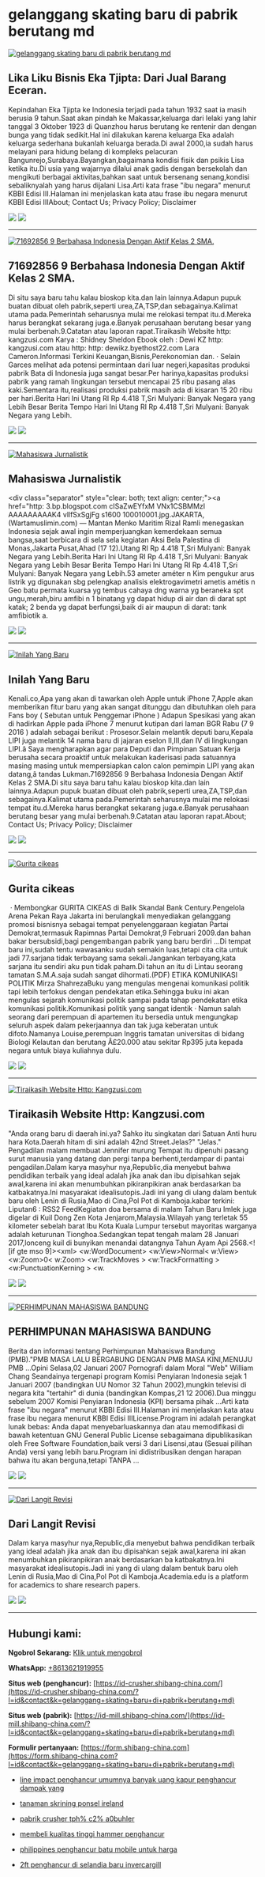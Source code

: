 # gelanggang skating baru di pabrik berutang md

<a href="https://swt.shibang-china.com/?l=id&img&k=gelanggang+skating+baru+di+pabrik+berutang+md" target="_blank">![gelanggang skating baru di pabrik berutang md](http://static.shibang-china.com/all-800x300/954.jpg)</a>

## Lika Liku Bisnis Eka Tjipta: Dari Jual Barang Eceran.
Kepindahan Eka Tjipta ke Indonesia terjadi pada tahun 1932 saat ia masih berusia 9 tahun.Saat akan pindah ke Makassar,keluarga dari lelaki yang lahir tanggal 3 Oktober 1923 di Quanzhou harus berutang ke rentenir dan dengan bunga yang tidak sedikit.Hal ini dilakukan karena keluarga Eka adalah keluarga sederhana bukanlah keluarga berada.Di awal 2000,ia sudah harus melayani para hidung belang di kompleks pelacuran Bangunrejo,Surabaya.Bayangkan,bagaimana kondisi fisik dan psikis Lisa ketika itu.Di usia yang wajarnya dilalui anak gadis dengan bersekolah dan mengikuti berbagai aktivitas,bahkan saat untuk bersenang senang,kondisi sebaliknyalah yang harus dijalani Lisa.Arti kata frase &quot;ibu negara&quot; menurut KBBI Edisi III.Halaman ini menjelaskan kata atau frase ibu negara menurut KBBI Edisi IIIAbout; Contact Us; Privacy Policy; Disclaimer


<a href="https://whatsapp.shibangsoft.com/WhatsApp.php" target="_blank" title="WhatsApp">![](http://static.shibang-china.com/icon/whatsapp.png)</a> <a href="https://swt.shibang-china.com/?l=id&icon&k=gelanggang+skating+baru+di+pabrik+berutang+md" target="_blank">![](http://static.shibang-china.com/icon/chat-id.png)</a>

---

<a href="https://swt.shibang-china.com/?l=id&img&k=gelanggang+skating+baru+di+pabrik+berutang+md" target="_blank">![71692856 9 Berbahasa Indonesia Dengan Aktif Kelas 2 SMA.](http://static.shibang-china.com/all-800x300/80.jpg)</a>

## 71692856 9 Berbahasa Indonesia Dengan Aktif Kelas 2 SMA.
Di situ saya baru tahu kalau bioskop kita.dan lain lainnya.Adapun pupuk buatan dibuat oleh pabrik,seperti urea,ZA,TSP,dan sebagainya.Kalimat utama pada.Pemerintah seharusnya mulai me relokasi tempat itu.d.Mereka harus berangkat sekarang juga.e.Banyak perusahaan berutang besar yang mulai berbenah.9.Catatan atau laporan rapat.Tiraikasih Website http: kangzusi.com Karya : Shidney Sheldon Ebook oleh : Dewi KZ http: kangzusi.com atau http: http: dewikz.byethost22.com Lara Cameron.Informasi Terkini Keuangan,Bisnis,Perekonomian dan.&nbsp;&#0183;&#32;Selain Garces melihat ada potensi permintaan dari luar negeri,kapasitas produksi pabrik Bata di Indonesia juga sangat besar.Per harinya,kapasitas produksi pabrik yang ramah lingkungan tersebut mencapai 25 ribu pasang alas kaki.Sementara itu,realisasi produksi pabrik masih ada di kisaran 15 20 ribu per hari.Berita Hari Ini Utang RI Rp 4.418 T,Sri Mulyani: Banyak Negara yang Lebih Besar Berita Tempo Hari Ini Utang RI Rp 4.418 T,Sri Mulyani: Banyak Negara yang Lebih.


<a href="https://whatsapp.shibangsoft.com/WhatsApp.php" target="_blank" title="WhatsApp">![](http://static.shibang-china.com/icon/whatsapp.png)</a> <a href="https://swt.shibang-china.com/?l=id&icon&k=gelanggang+skating+baru+di+pabrik+berutang+md" target="_blank">![](http://static.shibang-china.com/icon/chat-id.png)</a>

---

<a href="https://swt.shibang-china.com/?l=id&img&k=gelanggang+skating+baru+di+pabrik+berutang+md" target="_blank">![Mahasiswa Jurnalistik](http://static.shibang-china.com/all-800x300/1136.jpg)</a>

## Mahasiswa Jurnalistik
&lt;div class=&quot;separator&quot; style=&quot;clear: both; text align: center;&quot;&gt;&lt;a href=&quot;http: 3.bp.blogspot.com cISaZwEYfxM VNx1CSBMMzI AAAAAAAAAK4 vllfSxSgjFg s1600 100010001.jpg.JAKARTA,(Wartamuslimin.com) — Mantan Menko Maritim Rizal Ramli menegaskan Indonesia sejak awal ingin memperjuangkan kemerdekaan semua bangsa,saat berbicara di sela sela kegiatan Aksi Bela Palestina di Monas,Jakarta Pusat,Ahad (17 12).Utang RI Rp 4.418 T,Sri Mulyani: Banyak Negara yang Lebih.Berita Hari Ini Utang RI Rp 4.418 T,Sri Mulyani: Banyak Negara yang Lebih Besar Berita Tempo Hari Ini Utang RI Rp 4.418 T,Sri Mulyani: Banyak Negara yang Lebih.53 ameter am&#233;ter n Kim pengukur arus listrik yg digunakan sbg pelengkap analisis elektrogavimetri ametis am&#233;tis n Geo batu permata kuarsa yg tembus cahaya dng warna yg beraneka spt ungu,merah,biru amfibi n 1 binatang yg dapat hidup di air dan di darat spt katak; 2 benda yg dapat berfungsi,baik di air maupun di darat: tank amfibiotik a.


<a href="https://whatsapp.shibangsoft.com/WhatsApp.php" target="_blank" title="WhatsApp">![](http://static.shibang-china.com/icon/whatsapp.png)</a> <a href="https://swt.shibang-china.com/?l=id&icon&k=gelanggang+skating+baru+di+pabrik+berutang+md" target="_blank">![](http://static.shibang-china.com/icon/chat-id.png)</a>

---

<a href="https://swt.shibang-china.com/?l=id&img&k=gelanggang+skating+baru+di+pabrik+berutang+md" target="_blank">![Inilah Yang Baru](http://static.shibang-china.com/all-800x300/419.jpg)</a>

## Inilah Yang Baru
Kenali.co,Apa yang akan di tawarkan oleh Apple untuk iPhone 7,Apple akan memberikan fitur baru yang akan sangat ditunggu dan dibutuhkan oleh para Fans boy ( Sebutan untuk Penggemar iPhone ) Adapun Spesikasi yang akan di hadirkan Apple pada iPhone 7 menurut kutipan dari laman BGR Rabu (7 9 2016 ) adalah sebagai berikut : Prosesor.Selain melantik deputi baru,Kepala LIPI juga melantik 14 nama baru di jajaran eselon II,III,dan IV di lingkungan LIPI.&#226; Saya mengharapkan agar para Deputi dan Pimpinan Satuan Kerja berusaha secara proaktif untuk melakukan kaderisasi pada satuannya masing masing untuk mempersiapkan calon calon pemimpin LIPI yang akan datang,&#226; tandas Lukman.71692856 9 Berbahasa Indonesia Dengan Aktif Kelas 2 SMA.Di situ saya baru tahu kalau bioskop kita.dan lain lainnya.Adapun pupuk buatan dibuat oleh pabrik,seperti urea,ZA,TSP,dan sebagainya.Kalimat utama pada.Pemerintah seharusnya mulai me relokasi tempat itu.d.Mereka harus berangkat sekarang juga.e.Banyak perusahaan berutang besar yang mulai berbenah.9.Catatan atau laporan rapat.About; Contact Us; Privacy Policy; Disclaimer


<a href="https://whatsapp.shibangsoft.com/WhatsApp.php" target="_blank" title="WhatsApp">![](http://static.shibang-china.com/icon/whatsapp.png)</a> <a href="https://swt.shibang-china.com/?l=id&icon&k=gelanggang+skating+baru+di+pabrik+berutang+md" target="_blank">![](http://static.shibang-china.com/icon/chat-id.png)</a>

---

<a href="https://swt.shibang-china.com/?l=id&img&k=gelanggang+skating+baru+di+pabrik+berutang+md" target="_blank">![Gurita cikeas](http://static.shibang-china.com/all-800x300/1398.jpg)</a>

## Gurita cikeas
&nbsp;&#0183;&#32;Membongkar GURITA CIKEAS di Balik Skandal Bank Century.Pengelola Arena Pekan Raya Jakarta ini berulangkali menyediakan gelanggang promosi bisnisnya sebagai tempat penyelenggaraan kegiatan Partai Demokrat,termasuk Rapimnas Partai Demokrat,9 Februari 2009.dan bahan bakar bersubsidi,bagi pengembangan pabrik yang baru berdiri …Di tempat baru ini,sudah tentu wawasanku sudah semakin luas,tetapi cita cita untuk jadi 77.sarjana tidak terbayang sama sekali.Jangankan terbayang,kata sarjana itu sendiri aku pun tidak paham.Di tahun an itu di Lintau seorang tamatan S.M.A.saja sudah sangat dihormati.(PDF) ETIKA KOMUNIKASI POLITIK Mirza ShahrezaBuku yang mengulas mengenai komunikasi politik tapi lebih terfokus dengan pendekatan etika.Sehingga buku ini akan mengulas sejarah komunikasi politik sampai pada tahap pendekatan etika komunikasi politik.Komunikasi politik yang sangat identik&nbsp;&#0183;&#32;Namun salah seorang dari perempuan di apartemen itu bersedia untuk mengungkap seluruh aspek dalam pekerjaannya dan tak juga keberatan untuk difoto.Namanya Louise,perempuan Inggris tamatan universitas di bidang Biologi Kelautan dan berutang &#194;&#163;20.000 atau sekitar Rp395 juta kepada negara untuk biaya kuliahnya dulu.


<a href="https://whatsapp.shibangsoft.com/WhatsApp.php" target="_blank" title="WhatsApp">![](http://static.shibang-china.com/icon/whatsapp.png)</a> <a href="https://swt.shibang-china.com/?l=id&icon&k=gelanggang+skating+baru+di+pabrik+berutang+md" target="_blank">![](http://static.shibang-china.com/icon/chat-id.png)</a>

---

<a href="https://swt.shibang-china.com/?l=id&img&k=gelanggang+skating+baru+di+pabrik+berutang+md" target="_blank">![Tiraikasih Website Http: Kangzusi.com](http://static.shibang-china.com/all-800x300/472.jpg)</a>

## Tiraikasih Website Http: Kangzusi.com
&quot;Anda orang baru di daerah ini.ya? Sahko itu singkatan dari Satuan Anti huru hara Kota.Daerah hitam di sini adalah 42nd Street.Jelas?&quot; &quot;Jelas.&quot; Pengadilan malam membuat Jennifer murung Tempat itu dipenuhi pasang surut manusia yang datang dan pergi tanpa berhenti,terdampar di pantai pengadilan.Dalam karya masyhur nya,Republic,dia menyebut bahwa pendidikan terbaik yang ideal adalah jika anak dan ibu dipisahkan sejak awal,karena ini akan menumbuhkan pikiranpikiran anak berdasarkan ba katbakatnya.Ini masyarakat idealisutopis.Jadi ini yang di ulang dalam bentuk baru oleh Lenin di Rusia,Mao di Cina,Pol Pot di Kamboja.kabar terkini: Liputan6 : RSS2 FeedKegiatan doa bersama di malam Tahun Baru Imlek juga digelar di Kuil Dong Zen Kota Jenjarom,Malaysia.Wilayah yang terletak 55 kilometer sebelah barat Ibu Kota Kuala Lumpur tersebut mayoritas warganya adalah keturunan Tionghoa.Sedangkan tepat tengah malam 28 Januari 2017,lonceng kuil di bunyikan menandai datangnya Tahun Ayam Api 2568.&lt;! [if gte mso 9]&gt;&lt;xml&gt; &lt;w:WordDocument&gt; &lt;w:View&gt;Normal&lt; w:View&gt; &lt;w:Zoom&gt;0&lt; w:Zoom&gt; &lt;w:TrackMoves &gt; &lt;w:TrackFormatting &gt; &lt;w:PunctuationKerning &gt; &lt;w.


<a href="https://whatsapp.shibangsoft.com/WhatsApp.php" target="_blank" title="WhatsApp">![](http://static.shibang-china.com/icon/whatsapp.png)</a> <a href="https://swt.shibang-china.com/?l=id&icon&k=gelanggang+skating+baru+di+pabrik+berutang+md" target="_blank">![](http://static.shibang-china.com/icon/chat-id.png)</a>

---

<a href="https://swt.shibang-china.com/?l=id&img&k=gelanggang+skating+baru+di+pabrik+berutang+md" target="_blank">![PERHIMPUNAN MAHASISWA BANDUNG](http://static.shibang-china.com/all-800x300/1166.jpg)</a>

## PERHIMPUNAN MAHASISWA BANDUNG
Berita dan informasi tentang Perhimpunan Mahasiswa Bandung (PMB).&quot;PMB MASA LALU BERGABUNG DENGAN PMB MASA KINI,MENUJU PMB …Opini Selasa,02 Januari 2007 Pornografi dalam Moral &quot;Web&quot; William Chang Seandainya tergenapi program Komisi Penyiaran Indonesia sejak 1 Januari 2007 (bandingkan UU Nomor 32 Tahun 2002),mungkin televisi di negara kita &quot;tertahir&quot; di dunia (bandingkan Kompas,21 12 2006).Dua minggu sebelum 2007 Komisi Penyiaran Indonesia (KPI) bersama pihak …Arti kata frase &quot;ibu negara&quot; menurut KBBI Edisi III.Halaman ini menjelaskan kata atau frase ibu negara menurut KBBI Edisi IIILicense.Program ini adalah perangkat lunak bebas: Anda dapat menyebarluaskannya dan atau memodifikasi di bawah ketentuan GNU General Public License sebagaimana dipublikasikan oleh Free Software Foundation,baik versi 3 dari Lisensi,atau (Sesuai pilihan Anda) versi yang lebih baru.Program ini didistribusikan dengan harapan bahwa itu akan berguna,tetapi TANPA …


<a href="https://whatsapp.shibangsoft.com/WhatsApp.php" target="_blank" title="WhatsApp">![](http://static.shibang-china.com/icon/whatsapp.png)</a> <a href="https://swt.shibang-china.com/?l=id&icon&k=gelanggang+skating+baru+di+pabrik+berutang+md" target="_blank">![](http://static.shibang-china.com/icon/chat-id.png)</a>

---

<a href="https://swt.shibang-china.com/?l=id&img&k=gelanggang+skating+baru+di+pabrik+berutang+md" target="_blank">![Dari Langit Revisi](http://static.shibang-china.com/all-800x300/1168.jpg)</a>

## Dari Langit Revisi
Dalam karya masyhur nya,Republic,dia menyebut bahwa pendidikan terbaik yang ideal adalah jika anak dan ibu dipisahkan sejak awal,karena ini akan menumbuhkan pikiranpikiran anak berdasarkan ba katbakatnya.Ini masyarakat idealisutopis.Jadi ini yang di ulang dalam bentuk baru oleh Lenin di Rusia,Mao di Cina,Pol Pot di Kamboja.Academia.edu is a platform for academics to share research papers.

<a href="https://whatsapp.shibangsoft.com/WhatsApp.php" target="_blank" title="WhatsApp">![](http://static.shibang-china.com/icon/whatsapp.png)</a> <a href="https://swt.shibang-china.com/?l=id&icon&k=gelanggang+skating+baru+di+pabrik+berutang+md" target="_blank">![](http://static.shibang-china.com/icon/chat-id.png)</a>

---
## Hubungi kami:

**Ngobrol Sekarang:** [Klik untuk mengobrol](https://swt.shibang-china.com?l=id&contact&k=gelanggang+skating+baru+di+pabrik+berutang+md)

**WhatsApp:**  [+8613621919955](https://whatsapp.shibangsoft.com/WhatsApp.php)

**Situs web (penghancur):** [https://id-crusher.shibang-china.com/](https://id-crusher.shibang-china.com/?l=id&contact&k=gelanggang+skating+baru+di+pabrik+berutang+md)

**Situs web (pabrik):** [https://id-mill.shibang-china.com/](https://id-mill.shibang-china.com/?l=id&contact&k=gelanggang+skating+baru+di+pabrik+berutang+md)

**Formulir pertanyaan:** [https://form.shibang-china.com](https://form.shibang-china.com?l=id&contact&k=gelanggang+skating+baru+di+pabrik+berutang+md)

* [line impact penghancur umumnya banyak uang kapur penghancur dampak yang](../41/line%20impact%20penghancur%20umumnya%20banyak%20uang%20kapur%20penghancur%20dampak%20yang.md)

* [tanaman skrining ponsel ireland](../42/tanaman%20skrining%20ponsel%20ireland.md)

* [pabrik crusher tph% c2% a0buhler](../49/pabrik%20crusher%20tph%25%20c2%25%20a0buhler.md)

* [membeli kualitas tinggi hammer penghancur](../44/membeli%20kualitas%20tinggi%20hammer%20penghancur.md)

* [philippines penghancur batu mobile untuk harga](../48/philippines%20penghancur%20batu%20mobile%20untuk%20harga.md)

* [2ft penghancur di selandia baru invercargill](../41/2ft%20penghancur%20di%20selandia%20baru%20invercargill.md)